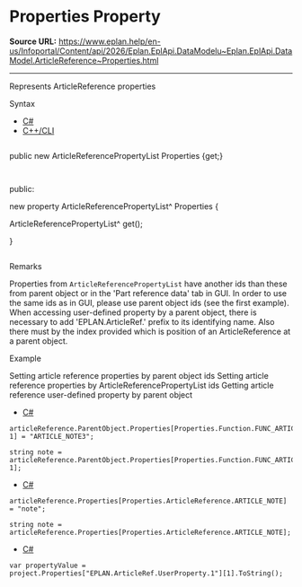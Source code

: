 # Properties Property

**Source URL:** https://www.eplan.help/en-us/Infoportal/Content/api/2026/Eplan.EplApi.DataModelu~Eplan.EplApi.DataModel.ArticleReference~Properties.html

---

Represents ArticleReference properties

Syntax

- [C#](#i-syntax-CS)
- [C++/CLI](#i-syntax-CPP2005)

```
```
public new ArticleReferencePropertyList Properties {get;}
```
```

```
```
public:

new property ArticleReferencePropertyList^ Properties {

   ArticleReferencePropertyList^ get();

}
```
```

Remarks

Properties from `ArticleReferencePropertyList` have another ids than these from parent object or in the 'Part reference data' tab in GUI. In order to use the same ids as in GUI, please use parent object ids (see the first example). When accessing user-defined property by a parent object, there is necessary to add 'EPLAN.ArticleRef.' prefix to its identifying name. Also there must by the index provided which is position of an ArticleReference at a parent object.

Example

Setting article reference properties by parent object ids Setting article reference properties by ArticleReferencePropertyList ids Getting article reference user-defined property by parent object

- [C#](#i-tab-content-862befdb-de9b-4a04-b35b-1e66bd26c9ad)

```
articleReference.ParentObject.Properties[Properties.Function.FUNC_ARTICLE_NOTE, 1] = "ARTICLE_NOTE3";

string note = articleReference.ParentObject.Properties[Properties.Function.FUNC_ARTICLE_NOTE, 1];
```

- [C#](#i-tab-content-c0800149-62d0-4856-b8b9-3296f9f4a997)

```
articleReference.Properties[Properties.ArticleReference.ARTICLE_NOTE] = "note";

string note = articleReference.Properties[Properties.ArticleReference.ARTICLE_NOTE];
```

- [C#](#i-tab-content-9f3bca8a-a649-4722-93d3-7f8f857a5fcc)

```
var propertyValue = project.Properties["EPLAN.ArticleRef.UserProperty.1"][1].ToString();
```

